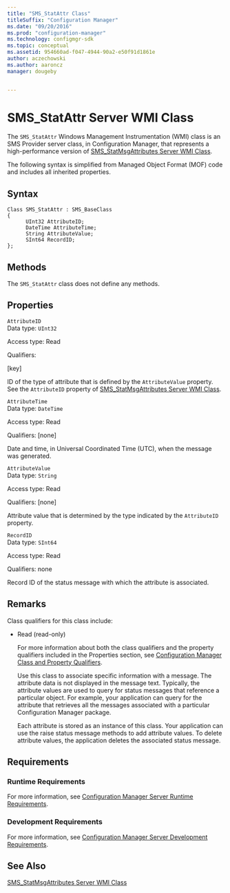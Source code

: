 ```yaml
---
title: "SMS_StatAttr Class"
titleSuffix: "Configuration Manager"
ms.date: "09/20/2016"
ms.prod: "configuration-manager"
ms.technology: configmgr-sdk
ms.topic: conceptual
ms.assetid: 954660ad-f047-4944-90a2-e50f91d1861e
author: aczechowski
ms.author: aaroncz
manager: dougeby


---
```

# SMS_StatAttr Server WMI Class
The `SMS_StatAttr` Windows Management Instrumentation (WMI) class is an SMS Provider server class, in Configuration Manager, that represents a high-performance version of [SMS_StatMsgAttributes Server WMI Class](../../../../../develop/reference/core/servers/manage/sms_statmsgattributes-server-wmi-class.md).  

 The following syntax is simplified from Managed Object Format (MOF) code and includes all inherited properties.  

## Syntax  

```  
Class SMS_StatAttr : SMS_BaseClass  
{  
      UInt32 AttributeID;  
      DateTime AttributeTime;  
      String AttributeValue;  
      SInt64 RecordID;  
};  
```  

## Methods  
 The `SMS_StatAttr` class does not define any methods.  

## Properties  
 `AttributeID`  
 Data type: `UInt32`  

 Access type: Read  

 Qualifiers:  

 [key]  

 ID of the type of attribute that is defined by the `AttributeValue` property. See the `AttributeID` property of [SMS_StatMsgAttributes Server WMI Class](../../../../../develop/reference/core/servers/manage/sms_statmsgattributes-server-wmi-class.md).  

 `AttributeTime`  
 Data type: `DateTime`  

 Access type: Read  

 Qualifiers: [none]  

 Date and time, in Universal Coordinated Time (UTC), when the message was generated.  

 `AttributeValue`  
 Data type: `String`  

 Access type: Read  

 Qualifiers: [none]  

 Attribute value that is determined by the type indicated by the `AttributeID` property.  

 `RecordID`  
 Data type: `SInt64`  

 Access type: Read  

 Qualifiers: none  

 Record ID of the status message with which the attribute is associated.  

## Remarks  
 Class qualifiers for this class include:  

- Read (read-only)  

  For more information about both the class qualifiers and the property qualifiers included in the Properties section, see [Configuration Manager Class and Property Qualifiers](../../../../../develop/reference/misc/class-and-property-qualifiers.md).  

  Use this class to associate specific information with a message. The attribute data is not displayed in the message text. Typically, the attribute values are used to query for status messages that reference a particular object. For example, your application can query for the attribute that retrieves all the messages associated with a particular Configuration Manager package.  

  Each attribute is stored as an instance of this class. Your application can use the raise status message methods to add attribute values. To delete attribute values, the application deletes the associated status message.  

## Requirements  

### Runtime Requirements  
 For more information, see [Configuration Manager Server Runtime Requirements](../../../../../develop/core/reqs/server-runtime-requirements.md).  

### Development Requirements  
 For more information, see [Configuration Manager Server Development Requirements](../../../../../develop/core/reqs/server-development-requirements.md).  

## See Also  
 [SMS_StatMsgAttributes Server WMI Class](../../../../../develop/reference/core/servers/manage/sms_statmsgattributes-server-wmi-class.md)
